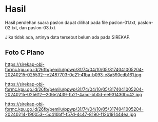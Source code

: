 # Hasil

Hasil perolehan suara paslon dapat dilihat pada file paslon-01.txt, paslon-02.txt, dan paslon-03.txt.

Jika tidak ada, artinya data tersebut belum ada pada SIREKAP.

## Foto C Plano

https://sirekap-obj-formc.kpu.go.id/26fb/pemilu/ppwp/31/74/04/10/05/3174041005204-20240215-025532--e2487703-0c21-41ba-b093-e8a590edb161.jpg

https://sirekap-obj-formc.kpu.go.id/26fb/pemilu/ppwp/31/74/04/10/05/3174041005204-20240215-025612--206e2439-fb21-4a5d-bb0d-ee931430bc42.jpg

https://sirekap-obj-formc.kpu.go.id/26fb/pemilu/ppwp/31/74/04/10/05/3174041005204-20240214-190053--5c410bff-f57d-4c47-8190-f12b191444ea.jpg
